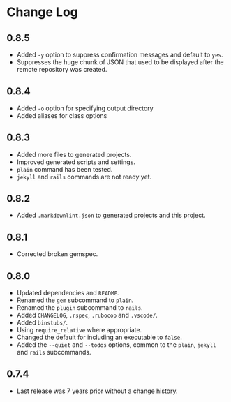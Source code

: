 # Change Log

## 0.8.5

* Added `-y` option to suppress confirmation messages and default to `yes`.
* Suppresses the huge chunk of JSON that used to be displayed after the remote repository was created.


## 0.8.4

* Added `-o` option for specifying output directory
* Added aliases for class options


## 0.8.3

* Added more files to generated projects.
* Improved generated scripts and settings.
* `plain` command has been tested.
* `jekyll` and `rails` commands are not ready yet.

## 0.8.2

* Added `.markdownlint.json` to generated projects and this project.


## 0.8.1

* Corrected broken gemspec.


## 0.8.0

* Updated dependencies and `README`.
* Renamed the `gem` subcommand to `plain`.
* Renamed the `plugin` subcommand to `rails`.
* Added `CHANGELOG`, `.rspec`, `.rubocop` and `.vscode/`.
* Added `binstubs/`.
* Using `require_relative` where appropriate.
* Changed the default for including an executable to `false`.
* Added the `--quiet` and `--todos` options, common to the `plain`, `jekyll` and `rails` subcommands.


## 0.7.4

* Last release was 7 years prior without a change history.
